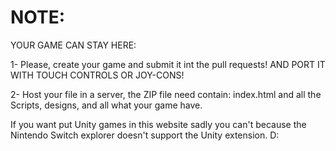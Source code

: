 # NOTE: 
YOUR GAME CAN STAY HERE:

1- Please, create your game and submit it int the pull requests! AND PORT IT WITH TOUCH CONTROLS OR JOY-CONS!

2- Host your file in a server, the ZIP file need contain: index.html and all the Scripts, designs, and all what your game have.

If you want put Unity games in this website sadly you can't because the Nintendo Switch explorer doesn't support the Unity extension. D:
